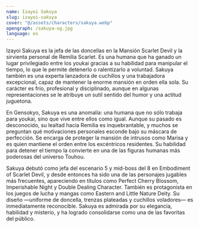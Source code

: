 ```yaml
---
name: Izayoi Sakuya
slug: izayoi-sakuya
cover: "@/assets/characters/sakuya.webp"
opengraph: /sakuya-og.jpg
language: es
---
```


Izayoi Sakuya es la jefa de las doncellas en la Mansión Scarlet Devil y la sirvienta personal de Remilia Scarlet. Es una humana que ha ganado un lugar privilegiado entre los youkai gracias a su habilidad para manipular el tiempo, lo que le permite detenerlo o ralentizarlo a voluntad. Sakuya también es una experta lanzadora de cuchillos y una trabajadora excepcional, capaz de mantener la enorme mansión en orden ella sola. Su carácter es frío, profesional y disciplinado, aunque en algunas representaciones se le atribuye un sutil sentido del humor y una actitud juguetona.

En Gensokyo, Sakuya es una anomalía: una humana que no sólo trabaja para youkai, sino que vive entre ellos como igual. Aunque su pasado es desconocido, su lealtad hacia Remilia es inquebrantable, y muchos se preguntan qué motivaciones personales esconde bajo su máscara de perfección. Se encarga de proteger la mansión de intrusos como Marisa y es quien mantiene el orden entre los excéntricos residentes. Su habilidad para detener el tiempo la convierte en una de las figuras humanas más poderosas del universo Touhou.

Sakuya debutó como jefa del escenario 5 y mid-boss del 8 en Embodiment of Scarlet Devil, y desde entonces ha sido una de las personajes jugables más frecuentes, apareciendo en títulos como Perfect Cherry Blossom, Imperishable Night y Double Dealing Character. También es protagonista en los juegos de lucha y mangas como Eastern and Little Nature Deity. Su diseño —uniforme de doncella, trenzas plateadas y cuchillos voladores— es inmediatamente reconocible. Sakuya es admirada por su elegancia, habilidad y misterio, y ha logrado consolidarse como una de las favoritas del público.
